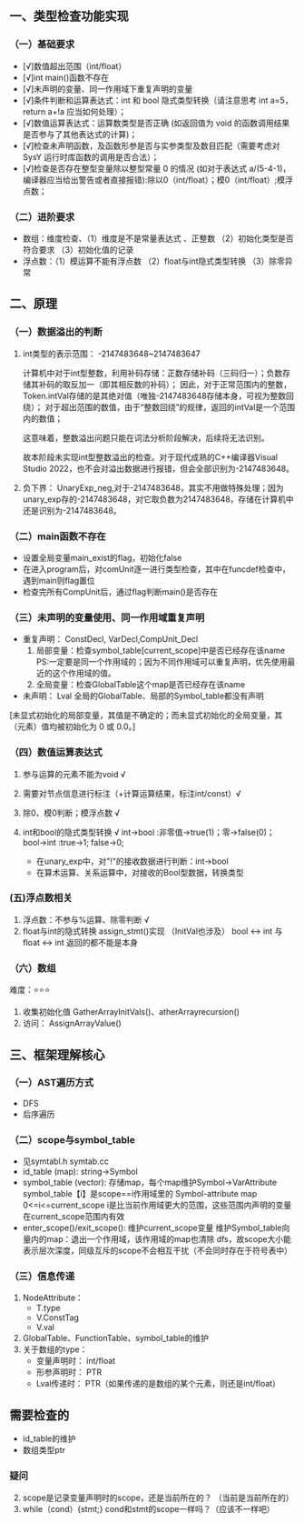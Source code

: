 ## 一、类型检查功能实现
### （一）基础要求
- [√]数值超出范围（int/float）
- [√]int main()函数不存在
- [√]未声明的变量、同一作用域下重复声明的变量
- [√]条件判断和运算表达式：int 和 bool 隐式类型转换（请注意思考 int a=5，return a+!a 应当如何处理）；
- [√]数值运算表达式：运算数类型是否正确 (如返回值为 void 的函数调用结果是否参与了其他表达式的计算)；
- [√]检查未声明函数，及函数形参是否与实参类型及数目匹配（需要考虑对 SysY 运行时库函数的调用是否合法）；
- [√]检查是否存在整型变量除以整型常量 0 的情况 (如对于表达式 a/(5-4-1)，编译器应当给出警告或者直接报错):除以0（int/float）；模0（int/float）;模浮点数；

### （二）进阶要求
- 数组：维度检查、（1）维度是不是常量表达式 、正整数 （2）初始化类型是否符合要求  （3）初始化值的记录
- 浮点数：（1）模运算不能有浮点数 （2）float与int隐式类型转换 （3）除零异常


## 二、原理
### （一）数据溢出的判断
1. int类型的表示范围： -2147483648~2147483647

    计算机中对于int型整数，利用补码存储：正数存储补码（三码归一）；负数存储其补码的取反加一（即其相反数的补码）；
因此，对于正常范围内的整数，Token.intVal存储的是其绝对值（唯独-2147483648存储本身，可视为整数回绕）；
对于超出范围的数值，由于“整数回绕”的规律，返回的intVal是一个范围内的数值；

    这意味着，整数溢出问题只能在词法分析阶段解决，后续将无法识别。

    故本阶段未实现int型整数溢出的检查。对于现代成熟的C++编译器Visual Studio 2022，也不会对溢出数据进行报错，但会全部识别为-2147483648。

2. 负下界：
UnaryExp_neg,对于-2147483648，其实不用做特殊处理；因为unary_exp存的-2147483648，对它取负数为2147483648，存储在计算机中还是识别为-2147483648。

### （二）main函数不存在
- 设置全局变量main_exist的flag，初始化false
- 在进入program后，对comUnit逐一进行类型检查，其中在funcdef检查中，遇到main则flag置位
- 检查完所有CompUnit后，通过flag判断main()是否存在

### （三）未声明的变量使用、同一作用域重复声明
- 重复声明：
    ConstDecl, VarDecl,CompUnit_Decl
    1. 局部变量：检查symbol_table[current_scope]中是否已经存在该name
         PS:一定要是同一个作用域的；因为不同作用域可以重复声明，优先使用最近的这个作用域的值。
    2. 全局变量：检查GlobalTable这个map是否已经存在该name
- 未声明：
    Lval
    全局的GlobalTable、局部的Symbol_table都没有声明

[未显式初始化的局部变量，其值是不确定的；而未显式初始化的全局变量，其（元素）值均被初始化为 0 或 0.0。]


### （四）数值运算表达式

1. 参与运算的元素不能为void √
2. 需要对节点信息进行标注（+计算运算结果，标注int/const）√
3. 除0、模0判断；模浮点数 √
5. int和bool的隐式类型转换 √
    int->bool :非零值->true(1)；零->false(0)；
    bool->int :true->1; false->0;

    - 在unary_exp中，对"!"的接收数据进行判断：int->bool
    - 在算术运算、关系运算中，对接收的Bool型数据，转换类型 

### (五)浮点数相关
1. 浮点数：不参与%运算、除零判断 √
2. float与int的隐式转换
   assign_stmt()实现  （InitVal也涉及）
   bool <-> int 与 float <-> int 返回的都不能是本身

### （六）数组
难度：⭐⭐⭐
1. 收集初始化值
    GatherArrayInitVals()、atherArrayrecursion()
2. 访问：
    AssignArrayValue()

## 三、框架理解核心
### （一）AST遍历方式
- DFS
- 后序遍历

### （二）scope与symbol_table
- 见symtabl.h  symtab.cc
- id_table (map):         string->Symbol
- symbol_table (vector):  存储map，每个map维护Symbol->VarAttribute
                          symbol_table【i】是scope==i作用域里的 Symbol-attribute map
                          0<=i<=current_scope  i是比当前作用域更大的范围，这些范围内声明的变量在current_scope范围内有效
- enter_scope()/exit_scope(): 
                          维护current_scope变量
                          维护Symbol_table向量内的map：退出一个作用域，该作用域的map也清除
                          dfs，故scope大小能表示层次深度，同级互斥的scope不会相互干扰（不会同时存在于符号表中）
### （三）信息传递
1. NodeAttribute：
    - T.type
    - V.ConstTag
    - V.val
2. GlobalTable、FunctionTable、symbol_table的维护
3. 关于数组的type：
    - 变量声明时： int/float
    - 形参声明时： PTR
    - Lval传递时： PTR（如果传递的是数组的某个元素，则还是int/float）


## 需要检查的
- id_table的维护
- 数组类型ptr

### 疑问
2. scope是记录变量声明时的scope，还是当前所在的？ （当前是当前所在的）   
3. while（cond）{stmt;}   cond和stmt的scope一样吗？（应该不一样吧）



